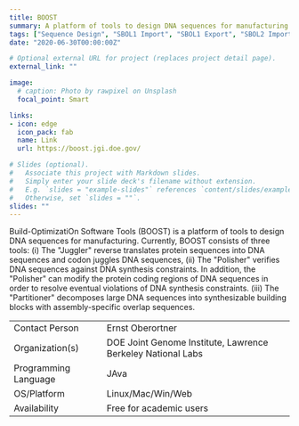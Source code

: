 ```yaml
---
title: BOOST
summary: A platform of tools to design DNA sequences for manufacturing
tags: ["Sequence Design", "SBOL1 Import", "SBOL1 Export", "SBOL2 Import", "SBOL2 Export"]
date: "2020-06-30T00:00:00Z"

# Optional external URL for project (replaces project detail page).
external_link: ""

image:
  # caption: Photo by rawpixel on Unsplash
  focal_point: Smart

links:
- icon: edge
  icon_pack: fab
  name: Link
  url: https://boost.jgi.doe.gov/

# Slides (optional).
#   Associate this project with Markdown slides.
#   Simply enter your slide deck's filename without extension.
#   E.g. `slides = "example-slides"` references `content/slides/example-slides.md`.
#   Otherwise, set `slides = ""`.
slides: ""
---
```


Build-OptimizatiOn Software Tools (BOOST) is a platform of tools to design DNA sequences for manufacturing. Currently, BOOST consists of three tools: (i) The "Juggler" reverse translates protein sequences into DNA sequences and codon juggles DNA sequences, (ii) The "Polisher" verifies DNA sequences against DNA synthesis constraints. In addition, the "Polisher" can modify the protein coding regions of DNA sequences in order to resolve eventual violations of DNA synthesis constraints. (iii) The "Partitioner" decomposes large DNA sequences into synthesizable building blocks with assembly-specific overlap sequences.

| | |
| ---| ---|
| Contact Person | Ernst Oberortner |
| Organization(s) | DOE Joint Genome Institute, Lawrence Berkeley National Labs |
| Programming Language | JAva |
| OS/Platform | Linux/Mac/Win/Web |
| Availability | Free for academic users |